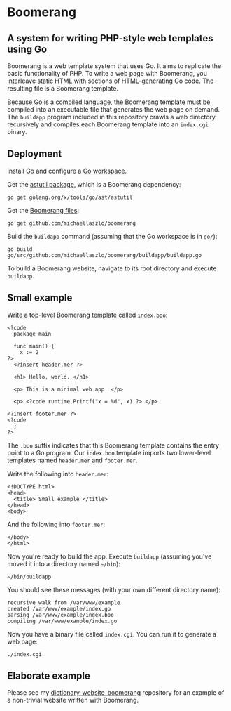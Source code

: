 # Boomerang

## A system for writing PHP-style web templates using Go

Boomerang is a web template system that uses Go. It aims to replicate
the basic functionality of PHP. To write a web page with Boomerang,
you interleave static HTML with sections of HTML-generating Go code. The
resulting file is a Boomerang template.

Because Go is a compiled language, the Boomerang template must be compiled
into an executable file that generates the web page on demand. The
`buildapp` program included in this repository crawls a web directory
recursively and compiles each Boomerang template into an `index.cgi`
binary.


## Deployment

Install [Go](https://golang.org/doc/install) and configure a [Go
workspace](https://golang.org/doc/code.html).

Get the [astutil
package](https://godoc.org/golang.org/x/tools/go/ast/astutil), which is
a Boomerang dependency:

    go get golang.org/x/tools/go/ast/astutil

Get the [Boomerang
files](https://godoc.org/github.com/michaellaszlo/boomerang):

    go get github.com/michaellaszlo/boomerang

Build the `buildapp` command (assuming that the Go workspace is in `go/`):

    go build go/src/github.com/michaellaszlo/boomerang/buildapp/buildapp.go

To build a Boomerang website, navigate to its root directory and execute
`buildapp`.


## Small example

Write a top-level Boomerang template called `index.boo`:

    <?code
      package main

      func main() {
        x := 2
    ?>
      <?insert header.mer ?>

      <h1> Hello, world. </h1>

      <p> This is a minimal web app. </p>

      <p> <?code runtime.Printf("x = %d", x) ?> </p>

    <?insert footer.mer ?>
    <?code
      }
    ?>

The `.boo` suffix indicates that this Boomerang template contains
the entry point to a Go program. Our `index.boo` template imports two
lower-level templates named `header.mer` and `footer.mer`.

Write the following into `header.mer`:

    <!DOCTYPE html>
    <head>
      <title> Small example </title>
    </head>
    <body>

And the following into `footer.mer`:

    </body>
    </html>

Now you're ready to build the app. Execute `buildapp` (assuming you've
moved it into a directory named `~/bin`):

    ~/bin/buildapp

You should see these messages (with your own different directory name):

    recursive walk from /var/www/example
    created /var/www/example/index.go
    parsing /var/www/example/index.boo
    compiling /var/www/example/index.go

Now you have a binary file called `index.cgi`. You can run it to generate
a web page:

    ./index.cgi


## Elaborate example

Please see my
[dictionary-website-boomerang](https://github.com/michaellaszlo/dictionary-website-boomerang)
repository for an example of a non-trivial website written with Boomerang.

